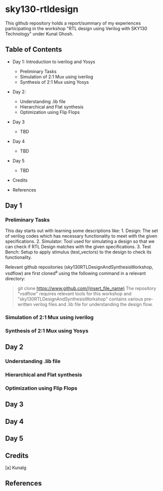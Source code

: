 # sky130-rtldesign
This github repository holds a report/summary of my experiences participating in the workshop "RTL design using Verilog with SKY130 Technology" under Kunal Ghosh.

## Table of Contents
* Day 1: Introduction to iverilog and Yosys
  - Preliminary Tasks
  - Simulation of 2:1 Mux using iverilog
  - Synthesis of 2:1 Mux using Yosys

* Day 2: 
  - Understanding .lib file
  - Hierarchical and Flat synthesis
  - Optimization using Flip Flops

* Day 3
  - TBD

* Day 4
  - TBD

* Day 5
  - TBD

* Credits
* References

## Day 1
  ### Preliminary Tasks
  This day starts out with learning some descriptions like:
    1. Design: The set of verilog codes which has necessary functionality to meet with the given specifications.
    2. Simulator: Tool used for simulating a design so that we can check if RTL Design matches with the given specifications.
    3. Test Bench: Setup to apply stimulus (test_vectors) to the design to check its functionality.
    
  Relevant github repositories (sky130RTLDesignAndSynthesisWorkshop, vsdflow) are first cloned<sup>a</sup> using the following command in a relevant directory:
  > git clone https://www.github.com/(insert_file_name)
  The repository "vsdflow" requires relevant tools for this workshop and "sky130RTLDesignAndSynthesisWorkshop" contains various pre-written verilog files and .lib file for understanding the design flow.
  
  ### Simulation of 2:1 Mux using iverilog
  
  ### Synthesis of 2:1 Mux using Yosys

## Day 2
  ### Understanding .lib file
  
  ### Hierarchical and Flat synthesis
  
  ### Optimization using Flip Flops

## Day 3

## Day 4

## Day 5

## Credits
[a] Kunalg

## References
